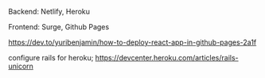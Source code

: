 Backend: Netlify, Heroku

Frontend: Surge, Github Pages

https://dev.to/yuribenjamin/how-to-deploy-react-app-in-github-pages-2a1f


configure rails for heroku;
https://devcenter.heroku.com/articles/rails-unicorn